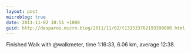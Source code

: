 ```yaml
---
layout: post
microblog: true
date: 2011-11-02 10:51 +1000
guid: http://desparoz.micro.blog/2011/11/02/t131533762193399808.html
---
```

Finished Walk with @walkmeter, time 1:16:33, 6.06 km, average 12:38.
